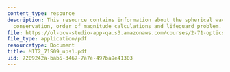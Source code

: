 ```yaml
---
content_type: resource
description: This resource contains information about the spherical waves and energy
  conservation, order of magnitude calculations and lifeguard problem.
file: https://ol-ocw-studio-app-qa.s3.amazonaws.com/courses/2-71-optics-spring-2009/7209242abab534677a7e497ba9e41303_MIT2_71S09_ups1.pdf
file_type: application/pdf
resourcetype: Document
title: MIT2_71S09_ups1.pdf
uid: 7209242a-bab5-3467-7a7e-497ba9e41303
---
```

